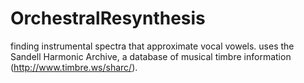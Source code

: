 # OrchestralResynthesis
finding instrumental spectra that approximate vocal vowels. 
uses the Sandell Harmonic Archive, a database of musical timbre information (http://www.timbre.ws/sharc/).
